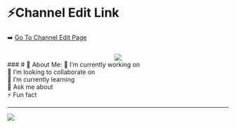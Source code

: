 # ⚡Channel Edit Link
➡️ [Go To Channel Edit Page](https://channeleditor.github.io/LG/)
###
<div align="center">
  <img src="https://channeleditor.github.io/LG/inc/demo.gif"  />
</div>
###
# 💫 About Me:
🔭 I’m currently working on<br>
👯 I’m looking to collaborate on<br>
🌱 I’m currently learning<br>
💬 Ask me about<br>
⚡ Fun fact

---

![](https://visitcount.itsvg.in/api?id=arsivs&icon=0&color=0)

